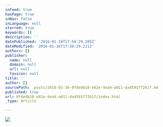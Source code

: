 ```yaml
---
inFeed: true
hasPage: true
inNav: false
inLanguage: null
starred: true
keywords: []
description: ''
datePublished: '2016-01-16T17:58:29.395Z'
dateModified: '2016-01-16T17:58:29.211Z'
authors: []
publisher:
  name: null
  domain: null
  url: null
  favicon: null
title: ''
author: []
sourcePath: _posts/2016-01-16-0fdedb18-e82e-4ea9-a011-da4591f7261f.md
published: true
url: 0fdedb18-e82e-4ea9-a011-da4591f7261f/index.html
_type: Article

---
```

![](https://the-grid-user-content.s3-us-west-2.amazonaws.com/39e008fc-00ce-47f2-8cfc-3e960e3c7a09.jpg)